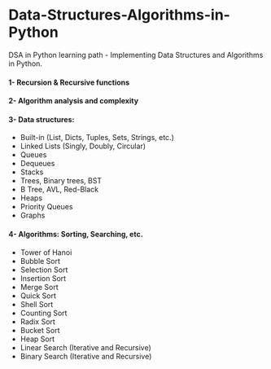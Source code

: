 # Data-Structures-Algorithms-in-Python

DSA in Python learning path - Implementing Data Structures and Algorithms in Python.

#### 1- Recursion & Recursive functions

#### 2- Algorithm analysis and complexity

#### 3- Data structures:
 - Built-in (List, Dicts, Tuples, Sets, Strings, etc.)
 - Linked Lists (Singly, Doubly, Circular)
 - Queues
 - Dequeues
 - Stacks
 - Trees, Binary trees, BST
 - B Tree, AVL, Red-Black
 - Heaps
 - Priority Queues
 - Graphs

#### 4- Algorithms: Sorting, Searching, etc.
 - Tower of Hanoi
 - Bubble Sort
 - Selection Sort
 - Insertion Sort
 - Merge Sort
 - Quick Sort
 - Shell Sort
 - Counting Sort
 - Radix Sort
 - Bucket Sort
 - Heap Sort
 - Linear Search (Iterative and Recursive)
 - Binary Search (Iterative and Recursive)
 
